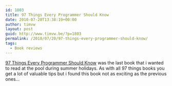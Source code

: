 ```yaml
---
id: 1803
title: 97 Things Every Programmer Should Know
date: 2010-07-20T13:38:19+00:00
author: timvw
layout: post
guid: http://www.timvw.be/?p=1803
permalink: /2010/07/20/97-things-every-programmer-should-know/
tags:
  - Book reviews
---
```

[97 Things Every Programmer Should Know](http://oreilly.com/catalog/9780596809492) was the last book that i wanted to read at the pool during summer holidays. As with all 97 things books you get a lot of valuable tips but i found this book not as exciting as the previous ones...
